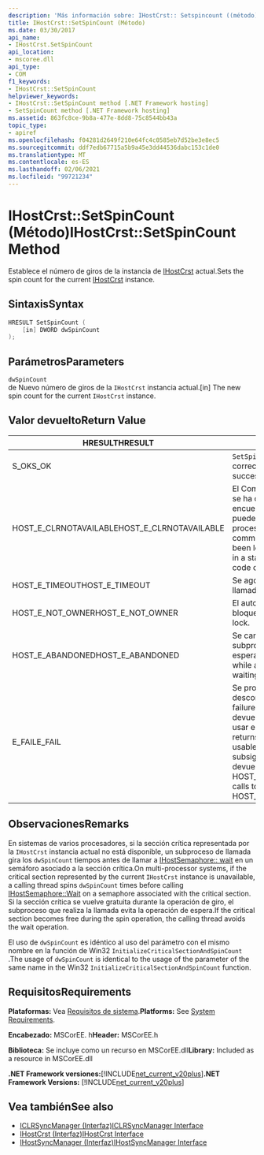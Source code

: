 ```yaml
---
description: 'Más información sobre: IHostCrst:: Setspincount ((método)'
title: IHostCrst::SetSpinCount (Método)
ms.date: 03/30/2017
api_name:
- IHostCrst.SetSpinCount
api_location:
- mscoree.dll
api_type:
- COM
f1_keywords:
- IHostCrst::SetSpinCount
helpviewer_keywords:
- IHostCrst::SetSpinCount method [.NET Framework hosting]
- SetSpinCount method [.NET Framework hosting]
ms.assetid: 863fc8ce-9b8a-477e-8dd8-75c8544bb43a
topic_type:
- apiref
ms.openlocfilehash: f04281d2649f210e64fc4c0585eb7d52be3e8ec5
ms.sourcegitcommit: ddf7edb67715a5b9a45e3dd44536dabc153c1de0
ms.translationtype: MT
ms.contentlocale: es-ES
ms.lasthandoff: 02/06/2021
ms.locfileid: "99721234"
---
```

# <a name="ihostcrstsetspincount-method"></a><span data-ttu-id="73766-103">IHostCrst::SetSpinCount (Método)</span><span class="sxs-lookup"><span data-stu-id="73766-103">IHostCrst::SetSpinCount Method</span></span>

<span data-ttu-id="73766-104">Establece el número de giros de la instancia de [IHostCrst](ihostcrst-interface.md) actual.</span><span class="sxs-lookup"><span data-stu-id="73766-104">Sets the spin count for the current [IHostCrst](ihostcrst-interface.md) instance.</span></span>  
  
## <a name="syntax"></a><span data-ttu-id="73766-105">Sintaxis</span><span class="sxs-lookup"><span data-stu-id="73766-105">Syntax</span></span>  
  
```cpp  
HRESULT SetSpinCount (  
    [in] DWORD dwSpinCount  
);  
```  
  
## <a name="parameters"></a><span data-ttu-id="73766-106">Parámetros</span><span class="sxs-lookup"><span data-stu-id="73766-106">Parameters</span></span>  

 `dwSpinCount`  
 <span data-ttu-id="73766-107">de Nuevo número de giros de la `IHostCrst` instancia actual.</span><span class="sxs-lookup"><span data-stu-id="73766-107">[in] The new spin count for the current `IHostCrst` instance.</span></span>  
  
## <a name="return-value"></a><span data-ttu-id="73766-108">Valor devuelto</span><span class="sxs-lookup"><span data-stu-id="73766-108">Return Value</span></span>  
  
|<span data-ttu-id="73766-109">HRESULT</span><span class="sxs-lookup"><span data-stu-id="73766-109">HRESULT</span></span>|<span data-ttu-id="73766-110">Descripción</span><span class="sxs-lookup"><span data-stu-id="73766-110">Description</span></span>|  
|-------------|-----------------|  
|<span data-ttu-id="73766-111">S_OK</span><span class="sxs-lookup"><span data-stu-id="73766-111">S_OK</span></span>|<span data-ttu-id="73766-112">`SetSpinCount` se devolvió correctamente.</span><span class="sxs-lookup"><span data-stu-id="73766-112">`SetSpinCount` returned successfully.</span></span>|  
|<span data-ttu-id="73766-113">HOST_E_CLRNOTAVAILABLE</span><span class="sxs-lookup"><span data-stu-id="73766-113">HOST_E_CLRNOTAVAILABLE</span></span>|<span data-ttu-id="73766-114">El Common Language Runtime (CLR) no se ha cargado en un proceso o el CLR se encuentra en un estado en el que no puede ejecutar código administrado ni procesar la llamada correctamente.</span><span class="sxs-lookup"><span data-stu-id="73766-114">The common language runtime (CLR) has not been loaded into a process, or the CLR is in a state in which it cannot run managed code or process the call successfully.</span></span>|  
|<span data-ttu-id="73766-115">HOST_E_TIMEOUT</span><span class="sxs-lookup"><span data-stu-id="73766-115">HOST_E_TIMEOUT</span></span>|<span data-ttu-id="73766-116">Se agotó el tiempo de espera de la llamada.</span><span class="sxs-lookup"><span data-stu-id="73766-116">The call timed out.</span></span>|  
|<span data-ttu-id="73766-117">HOST_E_NOT_OWNER</span><span class="sxs-lookup"><span data-stu-id="73766-117">HOST_E_NOT_OWNER</span></span>|<span data-ttu-id="73766-118">El autor de la llamada no posee el bloqueo.</span><span class="sxs-lookup"><span data-stu-id="73766-118">The caller does not own the lock.</span></span>|  
|<span data-ttu-id="73766-119">HOST_E_ABANDONED</span><span class="sxs-lookup"><span data-stu-id="73766-119">HOST_E_ABANDONED</span></span>|<span data-ttu-id="73766-120">Se canceló un evento mientras un subproceso o fibra bloqueados estaba esperando en él.</span><span class="sxs-lookup"><span data-stu-id="73766-120">An event was canceled while a blocked thread or fiber was waiting on it.</span></span>|  
|<span data-ttu-id="73766-121">E_FAIL</span><span class="sxs-lookup"><span data-stu-id="73766-121">E_FAIL</span></span>|<span data-ttu-id="73766-122">Se produjo un error grave desconocido.</span><span class="sxs-lookup"><span data-stu-id="73766-122">An unknown catastrophic failure occurred.</span></span> <span data-ttu-id="73766-123">Cuando un método devuelve E_FAIL, CLR ya no se puede usar en el proceso.</span><span class="sxs-lookup"><span data-stu-id="73766-123">When a method returns E_FAIL, the CLR is no longer usable within the process.</span></span> <span data-ttu-id="73766-124">Las llamadas subsiguientes a métodos de hospedaje devuelven HOST_E_CLRNOTAVAILABLE.</span><span class="sxs-lookup"><span data-stu-id="73766-124">Subsequent calls to hosting methods return HOST_E_CLRNOTAVAILABLE.</span></span>|  
  
## <a name="remarks"></a><span data-ttu-id="73766-125">Observaciones</span><span class="sxs-lookup"><span data-stu-id="73766-125">Remarks</span></span>  

 <span data-ttu-id="73766-126">En sistemas de varios procesadores, si la sección crítica representada por la `IHostCrst` instancia actual no está disponible, un subproceso de llamada gira los `dwSpinCount` tiempos antes de llamar a [IHostSemaphore:: wait](ihostsemaphore-wait-method.md) en un semáforo asociado a la sección crítica.</span><span class="sxs-lookup"><span data-stu-id="73766-126">On multi-processor systems, if the critical section represented by the current `IHostCrst` instance is unavailable, a calling thread spins `dwSpinCount` times before calling [IHostSemaphore::Wait](ihostsemaphore-wait-method.md) on a semaphore associated with the critical section.</span></span> <span data-ttu-id="73766-127">Si la sección crítica se vuelve gratuita durante la operación de giro, el subproceso que realiza la llamada evita la operación de espera.</span><span class="sxs-lookup"><span data-stu-id="73766-127">If the critical section becomes free during the spin operation, the calling thread avoids the wait operation.</span></span>  
  
 <span data-ttu-id="73766-128">El uso de `dwSpinCount` es idéntico al uso del parámetro con el mismo nombre en la función de Win32 `InitializeCriticalSectionAndSpinCount` .</span><span class="sxs-lookup"><span data-stu-id="73766-128">The usage of `dwSpinCount` is identical to the usage of the parameter of the same name in the Win32 `InitializeCriticalSectionAndSpinCount` function.</span></span>  
  
## <a name="requirements"></a><span data-ttu-id="73766-129">Requisitos</span><span class="sxs-lookup"><span data-stu-id="73766-129">Requirements</span></span>  

 <span data-ttu-id="73766-130">**Plataformas:** Vea [Requisitos de sistema](../../get-started/system-requirements.md).</span><span class="sxs-lookup"><span data-stu-id="73766-130">**Platforms:** See [System Requirements](../../get-started/system-requirements.md).</span></span>  
  
 <span data-ttu-id="73766-131">**Encabezado:** MSCorEE. h</span><span class="sxs-lookup"><span data-stu-id="73766-131">**Header:** MSCorEE.h</span></span>  
  
 <span data-ttu-id="73766-132">**Biblioteca:** Se incluye como un recurso en MSCorEE.dll</span><span class="sxs-lookup"><span data-stu-id="73766-132">**Library:** Included as a resource in MSCorEE.dll</span></span>  
  
 <span data-ttu-id="73766-133">**.NET Framework versiones:**[!INCLUDE[net_current_v20plus](../../../../includes/net-current-v20plus-md.md)]</span><span class="sxs-lookup"><span data-stu-id="73766-133">**.NET Framework Versions:** [!INCLUDE[net_current_v20plus](../../../../includes/net-current-v20plus-md.md)]</span></span>  
  
## <a name="see-also"></a><span data-ttu-id="73766-134">Vea también</span><span class="sxs-lookup"><span data-stu-id="73766-134">See also</span></span>

- [<span data-ttu-id="73766-135">ICLRSyncManager (Interfaz)</span><span class="sxs-lookup"><span data-stu-id="73766-135">ICLRSyncManager Interface</span></span>](iclrsyncmanager-interface.md)
- [<span data-ttu-id="73766-136">IHostCrst (Interfaz)</span><span class="sxs-lookup"><span data-stu-id="73766-136">IHostCrst Interface</span></span>](ihostcrst-interface.md)
- [<span data-ttu-id="73766-137">IHostSyncManager (Interfaz)</span><span class="sxs-lookup"><span data-stu-id="73766-137">IHostSyncManager Interface</span></span>](ihostsyncmanager-interface.md)
